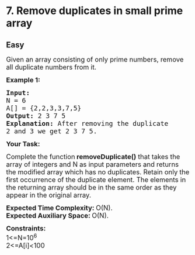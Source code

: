 # 7. Remove duplicates in small prime array
## Easy 
<div class="problem-statement">
                <p></p><p><span style="font-size:18px">Given an array consisting of only prime numbers, remove all duplicate numbers from it.&nbsp;</span></p>

<p><strong><span style="font-size:18px">Example 1:</span></strong></p>

<pre><strong><span style="font-size:18px">Input:
</span></strong><span style="font-size:18px">N = 6
A[] = {2,2,3,3,7,5}
<strong>Output: </strong>2 3 7 5<strong>
Explanation: </strong>After removing the duplicate
2 and 3 we get 2 3 7 5.</span></pre>

<p><span style="font-size:18px"><strong>Your Task:</strong></span></p>

<p><span style="font-size:18px">Complete the function<strong>&nbsp;removeDuplicate()</strong>&nbsp;that takes the array of integers and N as input parameters and returns the modified array which has no duplicates. Retain only the first occurrence of the duplicate element. The elements in the returning array should be in the same order as they appear in the original array.</span></p>

<p><span style="font-size:18px"><strong>Expected Time Complexity: </strong>O(N).<br>
<strong>Expected Auxiliary Space: </strong>O(N).</span></p>

<p><span style="font-size:18px"><strong>Constraints:</strong><br>
1&lt;=N=10<sup>6</sup><br>
2&lt;=A[i]&lt;100</span></p>
 <p></p>
            </div>